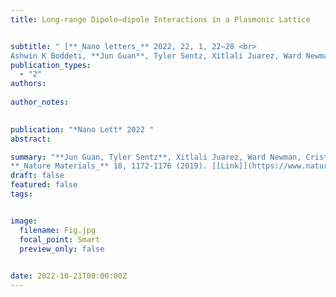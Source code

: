 ```yaml
---
title: Long-range Dipole–dipole Interactions in a Plasmonic Lattice


subtitle: " [**_Nano letters_** 2022, 22, 1, 22–28 <br> 
Ashwin K Boddeti, **Jun Guan**, Tyler Sentz, Xitlali Juarez, Ward Newman, Cristian Cortes, Teri W Odom, Zubin Jacob* ](https://pubs.acs.org/doi/abs/10.1021/acs.nanolett.1c02835)"
publication_types:
  - "2"
authors: 
  
author_notes:
  

publication: "*Nano Lett* 2022 "
abstract: 

summary: "**Jun Guan, Tyler Sentz**, Xitlali Juarez, Ward Newman, Cristian Cortes, Teri W Odom, Zubin Jacob*  <br>
**_Nature Materials_** 18, 1172-1176 (2019). [[Link]](https://www.nature.com/articles/s41565-023-01320-7)"
draft: false
featured: false
tags:


image:
  filename: Fig.jpg
  focal_point: Smart
  preview_only: false

 
date: 2022-10-21T00:00:00Z
---
```







